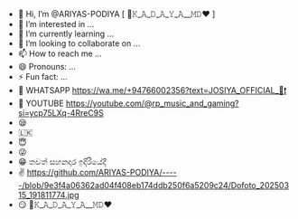 - 👋 Hi, I’m @ARIYAS-PODIYA [ 💚𝙺_𝙰_𝙳_𝙰_𝚈_𝙰__𝙼𝙳❤️ ]
- 👀 I’m interested in ...
- 🌱 I’m currently learning ...
- 💞️ I’m looking to collaborate on ...
- 📫 How to reach me ...
- 😄 Pronouns: ...
- ⚡ Fun fact: ...
- 🤕 WHATSAPP https://wa.me/+94766002356?text=JOSIYA_OFFICIAL_🐉❗
- 💚 YOUTUBE https://youtube.com/@rp_music_and_gaming?si=ycp75LXq-4RreC9S
- 😪 
- 🇱🇰
- 😇
- 😜
- 😁 තවත් සහනදාර ඉදිරියේදී
- ✌ https://github.com/ARIYAS-PODIYA/-----/blob/9e3f4a06362ad04f408eb174ddb250f6a5209c24/Dofoto_20250315_191811774.jpg
- 😏 💚𝙺_𝙰_𝙳_𝙰_𝚈_𝙰__𝙼𝙳❤️
<!---
ARIYAS-PODIYA/ARIYAS-PODIYA is a ✨ special ✨ repository because its `README.md` (this file) appears on your GitHub profile.
You can click the Preview link to take a look at your changes.
--->
